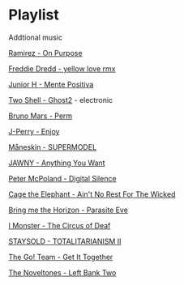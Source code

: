# Playlist
Addtional music 

[Ramirez - On Purpose](https://www.youtube.com/watch?v=P5ebgxdf0tQ)

[Freddie Dredd - yellow love rmx](https://www.youtube.com/watch?v=aufP-IYAMqU)

[Junior H - Mente Positiva](https://www.youtube.com/watch?v=q8cKZfOyFQE)

[Two Shell - Ghost2](https://www.youtube.com/watch?v=oniolbg6HAo) - electronic

[Bruno Mars - Perm](https://www.youtube.com/watch?v=ftXmvnL0ZOc&pp=ygUPcGVybSBicnVubyBtYXJz) 
  
[J-Perry - Enjoy](https://www.youtube.com/watch?v=PiPeFmaQQ7Q)

[Måneskin - SUPERMODEL](https://youtu.be/jODrVofka54?si=ha1GgMN7BhddlMfl)

[JAWNY - Anything You Want](https://www.youtube.com/watch?v=5a1Gew595MY)

[Peter McPoland - Digital Silence](https://www.youtube.com/watch?v=nOxH6KEh5n4)

[Cage the Elephant - Ain't No Rest For The Wicked](https://www.youtube.com/watch?v=HKtsdZs9LJo)

[Bring me the Horizon - Parasite Eve](https://www.youtube.com/watch?v=racmy7Y9P4M)

[I Monster - The Circus of Deaf](https://www.youtube.com/watch?v=RQJJ9T8xJN4)

[STAYSOLD - TOTALITARIANISM II](https://www.youtube.com/watch?v=lQ97OWG359I)

[The Go! Team - Get It Together](https://www.youtube.com/watch?v=ht0yLJt7K4I)

[The Noveltones - Left Bank Two](https://www.youtube.com/watch?v=yOzW3Qwfd_A)